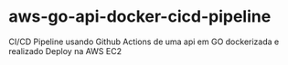 # aws-go-api-docker-cicd-pipeline
CI/CD Pipeline usando Github Actions de uma api em GO dockerizada e realizado Deploy na AWS EC2
